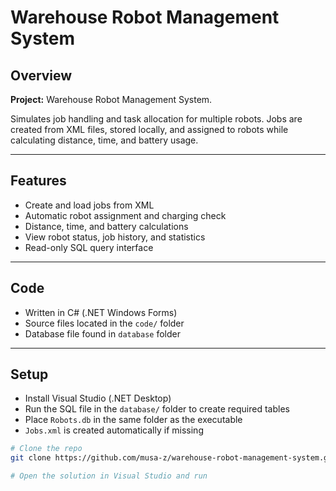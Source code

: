 # Warehouse Robot Management System

## Overview
**Project:** Warehouse Robot Management System.

Simulates job handling and task allocation for multiple robots. Jobs are created from XML files, stored locally, and assigned to robots while calculating distance, time, and battery usage.

---

## Features
- Create and load jobs from XML
- Automatic robot assignment and charging check
- Distance, time, and battery calculations
- View robot status, job history, and statistics
- Read-only SQL query interface

---

## Code
- Written in C# (.NET Windows Forms)
- Source files located in the `code/` folder
- Database file found in `database` folder

---

## Setup
- Install Visual Studio (.NET Desktop)
- Run the SQL file in the `database/` folder to create required tables
- Place `Robots.db` in the same folder as the executable
- `Jobs.xml` is created automatically if missing

```bash
# Clone the repo
git clone https://github.com/musa-z/warehouse-robot-management-system.git

# Open the solution in Visual Studio and run
